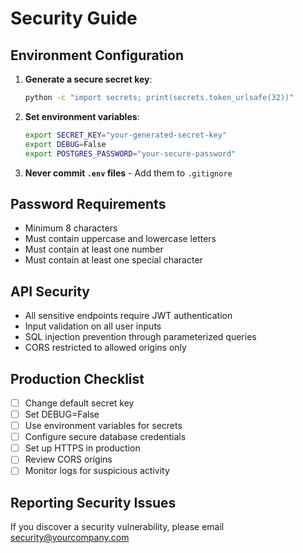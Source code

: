# Security Guide

## Environment Configuration

1. **Generate a secure secret key**:
   ```bash
   python -c "import secrets; print(secrets.token_urlsafe(32))"
   ```

2. **Set environment variables**:
   ```bash
   export SECRET_KEY="your-generated-secret-key"
   export DEBUG=False
   export POSTGRES_PASSWORD="your-secure-password"
   ```

3. **Never commit `.env` files** - Add them to `.gitignore`

## Password Requirements

- Minimum 8 characters
- Must contain uppercase and lowercase letters
- Must contain at least one number
- Must contain at least one special character

## API Security

- All sensitive endpoints require JWT authentication
- Input validation on all user inputs
- SQL injection prevention through parameterized queries
- CORS restricted to allowed origins only

## Production Checklist

- [ ] Change default secret key
- [ ] Set DEBUG=False
- [ ] Use environment variables for secrets
- [ ] Configure secure database credentials
- [ ] Set up HTTPS in production
- [ ] Review CORS origins
- [ ] Monitor logs for suspicious activity

## Reporting Security Issues

If you discover a security vulnerability, please email security@yourcompany.com